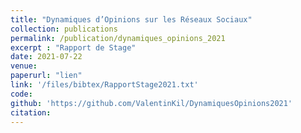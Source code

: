 ```yaml
---
title: "Dynamiques d’Opinions sur les Réseaux Sociaux"
collection: publications
permalink: /publication/dynamiques_opinions_2021
excerpt : "Rapport de Stage"
date: 2021-07-22
venue:
paperurl: "lien"
link: '/files/bibtex/RapportStage2021.txt'
code: 
github: 'https://github.com/ValentinKil/DynamiquesOpinions2021'
citation:
---
```


